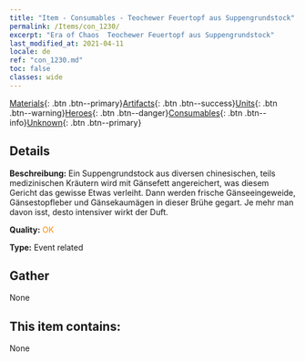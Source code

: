 ```yaml
---
title: "Item - Consumables - Teochewer Feuertopf aus Suppengrundstock"
permalink: /Items/con_1230/
excerpt: "Era of Chaos  Teochewer Feuertopf aus Suppengrundstock"
last_modified_at: 2021-04-11
locale: de
ref: "con_1230.md"
toc: false
classes: wide
---
```

 [Materials](/de/Items/){: .btn .btn--primary}[Artifacts](/de/Items/Artifacts/){: .btn .btn--success}[Units](/de/Items/Units/){: .btn .btn--warning}[Heroes](/de/Items/Heroes/){: .btn .btn--danger}[Consumables](/de/Items/Consumables/){: .btn .btn--info}[Unknown](/de/Items/Unknown/){: .btn .btn--primary}

## Details
 **Beschreibung:** Ein Suppengrundstock aus diversen chinesischen, teils medizinischen Kräutern wird mit Gänsefett angereichert, was diesem Gericht das gewisse Etwas verleiht. Dann werden frische Gänseeingeweide, Gänsestopfleber und Gänsekaumägen in dieser Brühe gegart. Je mehr man davon isst, desto intensiver wirkt der Duft.

 **Quality:** <span style="color: #FF8C00">OK</span>

 **Type:** Event related

## Gather

  None

## This item contains:

  None

